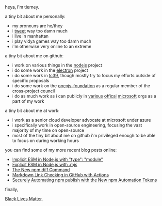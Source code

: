 heya, i'm tierney.

a tiny bit about me personally:

- my pronouns are he/they
- i [tweet](https://twitter.com/bitandbang) way too damn much
- i live in manhattan
- i play vidya games way too damn much
- i'm otherwise very online to an extreme

a tiny bit about me on github:

- i work on various things in the [nodejs](https://github.com/nodejs) project
- i do some work in the [electron](https://github.com/electron) project
- i do some work in [tc39](https://github.com/tc39), though mostly try to focus my efforts outside of specific proposals
- i do some work on the [openjs-foundation](https://github.com/openjs-foundation) as a regular member of the cross-project council
- i do as much work as i can publicly in [various](https://github.com/microsoftdocs) [offical](https://github.com/azure) [microsoft](https://github.com/microsoft) orgs as a part of my work

a tiny bit about me at work:

- i work as a senior cloud developer advocate at microsoft under azure
- i specifically work in open-source engineering, focusing the vast majority of my time on open-source
- most of the tiny bit about me on github i'm privileged enough to be able to focus on during working hours

you can find some of my more recent blog posts online:

<!--START_SECTION:feed-->
* [Implicit ESM in Node.js with &quot;type&quot;: &quot;module&quot;](https:&#x2F;&#x2F;dev.to&#x2F;bnb&#x2F;implicit-esm-in-node-js-with-type-module-np)
* [Explicit ESM in Node.js with .mjs](https:&#x2F;&#x2F;dev.to&#x2F;bnb&#x2F;explicit-esm-in-node-js-with-mjs-3ooh)
* [The New npm diff Command](https:&#x2F;&#x2F;dev.to&#x2F;bnb&#x2F;the-new-npm-diff-command-k0m)
* [Markdown Link Checking in GitHub with Actions](https:&#x2F;&#x2F;dev.to&#x2F;bnb&#x2F;markdown-link-checking-in-github-with-actions-5dp0)
* [Securely Automating npm publish with the New npm Automation Tokens](https:&#x2F;&#x2F;dev.to&#x2F;bnb&#x2F;securely-automating-npm-publish-with-the-new-npm-automation-tokens-oei)
<!--END_SECTION:feed-->

finally,

[Black Lives Matter](https://nodejs.org/en/black-lives-matter).
